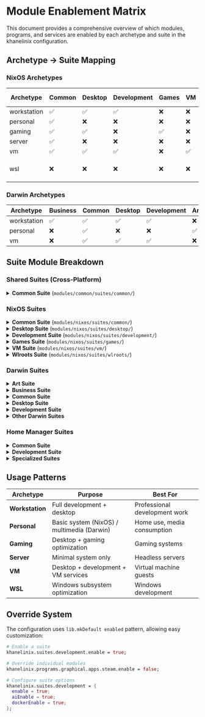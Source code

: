 # Module Enablement Matrix

This document provides a comprehensive overview of which modules, programs, and
services are enabled by each archetype and suite in the khanelinix
configuration.

## Archetype → Suite Mapping

### NixOS Archetypes

| Archetype   | Common | Desktop | Development | Games | VM | Wlroots | Special Services  |
| ----------- | ------ | ------- | ----------- | ----- | -- | ------- | ----------------- |
| workstation | ✅     | ✅      | ✅          | ❌    | ❌ | ❌      | -                 |
| personal    | ✅     | ❌      | ❌          | ❌    | ❌ | ❌      | tailscale         |
| gaming      | ✅     | ✅      | ❌          | ✅    | ❌ | ❌      | -                 |
| server      | ✅     | ❌      | ❌          | ❌    | ❌ | ❌      | -                 |
| vm          | ✅     | ✅      | ✅          | ❌    | ✅ | ❌      | -                 |
| wsl         | ❌     | ❌      | ❌          | ❌    | ❌ | ❌      | Custom WSL config |

### Darwin Archetypes

| Archetype   | Business | Common | Desktop | Development | Art | Music | Photo | Social | Video | VM |
| ----------- | -------- | ------ | ------- | ----------- | --- | ----- | ----- | ------ | ----- | -- |
| workstation | ✅       | ✅     | ✅      | ✅          | ❌  | ❌    | ❌    | ❌     | ❌    | ❌ |
| personal    | ❌       | ✅     | ❌      | ❌          | ✅  | ✅    | ✅    | ✅     | ✅    | ❌ |
| vm          | ❌       | ✅     | ✅      | ✅          | ❌  | ❌    | ❌    | ❌     | ❌    | ✅ |

## Suite Module Breakdown

### Shared Suites (Cross-Platform)

<details>
<summary><strong>Common Suite</strong> (<code>modules/common/suites/common/</code>)</summary>

| Category           | Items                                       |
| ------------------ | ------------------------------------------- |
| **Core Utilities** | `coreutils`, `findutils`, `killall`, `lsof` |
| **Network Tools**  | `curl`, `wget`                              |
| **File Utilities** | `fd`, `file`, `unzip`                       |
| **System Info**    | `pciutils`, `tldr`                          |
| **Other**          | `xclip` (clipboard)                         |

**Additional Shared Modules:**

| Module          | Purpose            | Key Features                                            |
| --------------- | ------------------ | ------------------------------------------------------- |
| **Nix Config**  | Advanced Nix setup | Flakes, distributed builds, binary caches, optimization |
| **Font System** | Font management    | Desktop, emoji, developer fonts; MonaspaceNeon default  |
| **SSH Config**  | SSH automation     | Known hosts, GPG forwarding, auto-generated aliases     |

</details>

### NixOS Suites

<details>
<summary><strong>Common Suite</strong> (<code>modules/nixos/suites/common/</code>)</summary>

| Category              | Modules                                                                        | Default |
| --------------------- | ------------------------------------------------------------------------------ | ------- |
| **Hardware & System** | `power`, `nix`, `fonts`, `locale`, `time`                                      | ✅      |
| **Programs**          | `bandwhich`, `nix-ld`, `ssh`                                                   | ✅      |
| **Security**          | `clamav`, `gpg`, `pam`, `usbguard`                                             | ✅      |
| **Services**          | `ddccontrol`, `earlyoom`, `logind`, `logrotate`, `oomd`, `openssh`, `printing` | ✅      |

**System Packages:**

- **Network:** `curl`, `dnsutils`, `rsync`, `wget`
- **System Info:** `fortune`, `lolcat`, `lshw`, `pciutils`, `util-linux`
- **Custom Tools:** `isd`, `lazyjournal`, `usbimager`, `trace-symlink`,
  `trace-which`

**Configuration:**

- Clears default packages
- Enables Zsh with autosuggestions
- Enables Zram swap

</details>

<details>
<summary><strong>Desktop Suite</strong> (<code>modules/nixos/suites/desktop/</code>)</summary>

| Category     | Item         | Purpose                   |
| ------------ | ------------ | ------------------------- |
| **Addons**   | `keyring`    | GNOME Keyring integration |
| **Apps**     | `_1password` | Password manager          |
| **Services** | `flatpak`    | Application sandboxing    |

</details>

<details>
<summary><strong>Development Suite</strong> (<code>modules/nixos/suites/development/</code>)</summary>

| Option         | Default | Purpose              |
| -------------- | ------- | -------------------- |
| `aiEnable`     | `false` | AI development tools |
| `dockerEnable` | `false` | Docker development   |
| `sqlEnable`    | `false` | SQL development      |

**Network:** Opens ports `12345`, `3000`, `3001`, `8080`, `8081`

**User Groups:** `git` (always), `mysql` (if sqlEnable)

**Conditional Services:**

| When Enabled   | Service               | Purpose             |
| -------------- | --------------------- | ------------------- |
| `aiEnable`     | `ollama`, `ollama-ui` | Local LLM inference |
| `dockerEnable` | `podman`              | Container runtime   |

</details>

<details>
<summary><strong>Games Suite</strong> (<code>modules/nixos/suites/games/</code>)</summary>

| Category        | Item                    | Purpose                            |
| --------------- | ----------------------- | ---------------------------------- |
| **Performance** | `gamemode`, `gamescope` | CPU optimization, micro-compositor |
| **Launchers**   | `steam`                 | Gaming platform                    |
| **Flatpak**     | `org.vinegarhq.Sober`   | Roblox launcher                    |

</details>

<details>
<summary><strong>VM Suite</strong> (<code>modules/nixos/suites/vm/</code>)</summary>

| Service          | Purpose                                  |
| ---------------- | ---------------------------------------- |
| `spice-vdagentd` | Clipboard sharing, resolution adjustment |
| `spice-webdav`   | Folder sharing between host/guest        |

</details>

<details>
<summary><strong>Wlroots Suite</strong> (<code>modules/nixos/suites/wlroots/</code>)</summary>

| Type         | Item        | Purpose                       |
| ------------ | ----------- | ----------------------------- |
| **Programs** | `xwayland`  | X11 compatibility for Wayland |
| **Programs** | `wshowkeys` | Display pressed keys          |
| **Services** | `seatd`     | Seat management daemon        |

**Target:** Sway, Hyprland, other wlroots compositors

</details>

### Darwin Suites

<details>
<summary><strong>Art Suite</strong></summary>

| Category            | Items                                      |
| ------------------- | ------------------------------------------ |
| **System Packages** | `imagemagick`, `pngcheck`                  |
| **Homebrew Casks**  | `blender`, `gimp`, `inkscape`, `mediainfo` |
| **Mac App Store**   | Pixelmator                                 |

</details>

<details>
<summary><strong>Business Suite</strong></summary>

| Category           | Items                                                                                             |
| ------------------ | ------------------------------------------------------------------------------------------------- |
| **Homebrew Casks** | `bitwarden`, `calibre`, `fantastical`, `libreoffice`, `meetingbar`, `microsoft-teams`, `obsidian` |
| **Mac App Store**  | Brother iPrint&Scan, Keynote, Microsoft OneNote, Notability, Numbers, Pages                       |
| **KhaneLinix**     | `_1password`                                                                                      |

</details>

<details>
<summary><strong>Common Suite</strong></summary>

| Category               | Items                                                                                                      |
| ---------------------- | ---------------------------------------------------------------------------------------------------------- |
| **System Packages**    | `duti`, `gawk`, `gnugrep`, `gnupg`, `gnused`, `gnutls`, `terminal-notifier`, `trash-cli`, `wtfutil`, `mas` |
| **Homebrew Brews**     | `bashdb`                                                                                                   |
| **KhaneLinix Modules** | `nix`, `ssh`, `homebrew`, `openssh`, `fonts`, `input`, `interface`, `networking`                           |
| **Custom Tools**       | `trace-symlink`, `trace-which`                                                                             |

</details>

<details>
<summary><strong>Desktop Suite</strong></summary>

| Category            | Items                                                                                                                                                |
| ------------------- | ---------------------------------------------------------------------------------------------------------------------------------------------------- |
| **System Packages** | `alt-tab-macos`, `appcleaner`, `bartender`, `blueutil`, `monitorcontrol`, `raycast`, `switchaudio-osx`, `stats`                                      |
| **Desktop WM**      | `yabai`                                                                                                                                              |
| **Homebrew Brews**  | `ical-buddy`                                                                                                                                         |
| **Homebrew Casks**  | `bitwarden`, `ghostty`, `gpg-suite`, `hammerspoon`, `launchcontrol`, `sf-symbols`, `xquartz`                                                         |
| **Mac App Store**   | AmorphousMemoryMark, Amphetamine, AutoMounter, Dark Reader for Safari, Disk Speed Test, Microsoft Remote Desktop, PopClip, TestFlight, WiFi Explorer |

</details>

<details>
<summary><strong>Development Suite</strong></summary>

| Category           | Items           | Condition      |
| ------------------ | --------------- | -------------- |
| **Homebrew Casks** | `cutter`        | Always         |
| **Homebrew Casks** | `docker`        | `dockerEnable` |
| **Homebrew Casks** | `ollamac`       | `aiEnable`     |
| **Mac App Store**  | Patterns, Xcode | Always         |

</details>

<details>
<summary><strong>Other Darwin Suites</strong></summary>

| Suite          | Key Items                                                           |
| -------------- | ------------------------------------------------------------------- |
| **Games**      | `moonlight`, `steam` (Homebrew)                                     |
| **Music**      | GarageBand (Mac App Store)                                          |
| **Networking** | `tailscale` service                                                 |
| **Social**     | ``slack@beta` (Homebrew)                                            |
| **Video**      | `ffmpeg` (system), `plex` (Homebrew), Infuse/iMovie (Mac App Store) |
| **VM**         | `vte` (system), `utm` (Homebrew)                                    |

</details>

### Home Manager Suites

<details>
<summary><strong>Common Suite</strong></summary>

| Category              | Items                                                                                    |
| --------------------- | ---------------------------------------------------------------------------------------- |
| **Terminal Emulator** | `kitty`                                                                                  |
| **Shells**            | `bash`, `zsh`                                                                            |
| **Essential Tools**   | `atuin`, `bat`, `btop`, `direnv`, `eza`, `fzf`, `git`, `jq`, `ripgrep`, `yazi`, `zoxide` |
| **System Packages**   | `ncdu`, `tree`, `wikiman`, `nix-du`, `graphviz`                                          |
| **Platform-Specific** | `pngpaste` (Darwin), `glxinfo` (Linux)                                                   |
| **Services**          | `udiskie`+`tray` (Linux), `input` system (Darwin)                                        |

**Configuration:** Creates `.hushlogin`, sets session variables, includes shell
aliases

</details>

<details>
<summary><strong>Development Suite</strong></summary>

| Category            | Items                                                           | Condition                          |
| ------------------- | --------------------------------------------------------------- | ---------------------------------- |
| **Core Tools**      | `jqp`, `neovide`, `onefetch`, `postman`, `tree-sitter`          | Always                             |
| **Editors**         | `vscode`, `neovim`                                              | Always                             |
| **Version Control** | `act`, `git-crypt`, `gh`, `jujutsu`, `lazygit`                  | Always                             |
| **Nix Tools**       | `hydra-check`, `nix-diff`, `nix-update`, `nixpkgs-review`, etc. | `nixEnable`                        |
| **Game Dev**        | `gdevelop`, `godot`                                             | `gameEnable`                       |
| **SQL Tools**       | `dbeaver-bin`, `mysql-workbench`                                | `sqlEnable`                        |
| **AI Tools**        | `claude-code`                                                   | `aiEnable`                         |
| **Container Tools** | `k9s`, `lazydocker`                                             | `kubernetesEnable`, `dockerEnable` |

**Secrets:** API keys for ANTHROPIC, AZURE_OPENAI, OPENAI, TAVILY **Aliases:**
Extensive nixpkgs and home-manager development shortcuts

</details>

<details>
<summary><strong>Specialized Suites</strong></summary>

| Suite          | Focus             | Key Tools                                                  |
| -------------- | ----------------- | ---------------------------------------------------------- |
| **Art**        | Creative software | `blender`, `gimp`, `inkscape-with-extensions`              |
| **Business**   | Productivity      | `thunderbird`, `_1password-cli`, `syncthing`, office tools |
| **Desktop**    | GUI applications  | `firefox`, theme systems, file managers                    |
| **Emulation**  | Game emulation    | `mame`, `mednafen`, `retroarch`, console emulators         |
| **Games**      | Gaming tools      | `bottles`, `heroic`, `lutris`, `steam` tools               |
| **Music**      | Audio production  | `ncmpcpp`, `cava`, `mpd` (Linux), audio editors            |
| **Networking** | Network tools     | `nmap`, `openssh`, `speedtest-cli`                         |
| **Photo**      | Image editing     | `darktable`, `digikam`, `exiftool` (Linux)                 |
| **Social**     | Communication     | `caprine`, `vesktop`, `slack-term`, `twitch-tui`           |
| **Video**      | Video editing     | `obs`, `mpv`, `vlc`, `handbrake` (Linux)                   |
| **Wlroots**    | Wayland tools     | `waybar`, `swaync`, clipboard/screen tools                 |

</details>

## Usage Patterns

| Archetype       | Purpose                                    | Best For                      |
| --------------- | ------------------------------------------ | ----------------------------- |
| **Workstation** | Full development + desktop                 | Professional development work |
| **Personal**    | Basic system (NixOS) / multimedia (Darwin) | Home use, media consumption   |
| **Gaming**      | Desktop + gaming optimization              | Gaming systems                |
| **Server**      | Minimal system only                        | Headless servers              |
| **VM**          | Desktop + development + VM services        | Virtual machine guests        |
| **WSL**         | Windows subsystem optimization             | Windows development           |

## Override System

The configuration uses `lib.mkDefault enabled` pattern, allowing easy
customization:

```nix
# Enable a suite
khanelinix.suites.development.enable = true;

# Override individual modules
khanelinix.programs.graphical.apps.steam.enable = false;

# Configure suite options
khanelinix.suites.development = {
  enable = true;
  aiEnable = true;
  dockerEnable = true;
};
```
